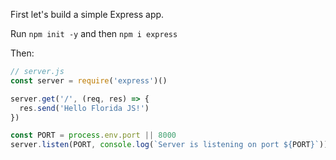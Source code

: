 First let's build a simple Express app.

Run `npm init -y` and then `npm i express`

Then:

```javascript
// server.js
const server = require('express')()

server.get('/', (req, res) => {
  res.send('Hello Florida JS!')
})

const PORT = process.env.port || 8000
server.listen(PORT, console.log(`Server is listening on port ${PORT}`))
```
